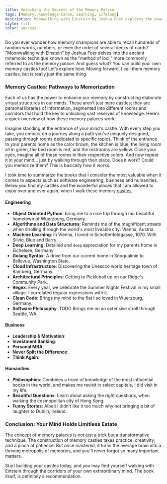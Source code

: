 ```yaml
---
title: Unlocking the Secrets of the Memory Palace
tags: [Memory, Knowledge Canon, Learning, Lifelong]
description: Moonwalking with Einstein by Joshua Foer explores the powerful mnemonic device known as the method of loci or the memory palace technique. 
style: fill
color: success
---
```


Do you ever wonder how memory champions are able to recall hundreds of random words, numbers, or even the order of several decks of cards? "Moonwalking with Einstein" by Joshua Foer delves into the ancient mnemonic technique known as the "method of loci," more commonly referred to as the memory palace. And guess what? You can build your own memory castles too! Let’s explore how. Moving forward, I call them memory castles, but is really just the same thing.

### Memory Castles: Pathways to Memorization

Each of us has the power to enhance our memory by constructing elaborate virtual structures in our minds. These aren't just mere castles; they are personal libraries of information, segmented into different rooms and corridors that hold the key to unlocking vast reserves of knowledge. Here's a quick overview of how these memory palaces work:

Imagine standing at the entrance of your mind's castle. With every step you take, you embark on a journey along a path you've uniquely designed, passing through rooms dedicated to specific topics. Think of the entrance to your parents home as the color brown, the kitchen is blue, the living room all in green, the bed room is red, and the restrooms are yellow. Close your eyes, imagine all of these rooms in their respective colors. And now repeat it in your mind... just by walking through their place. Does it work? Could you memorize them? This is basically how it works. 

I took time to summarize the books that I consider the most valuable when it comes to aspects such as software engineering, business and humanities. Below you find my castles and the wonderful places that I am allowed to enjoy over and over again, when I walk these memory [castles](pages/castles).

#### Engineering

- **Object Oriented Python**: bring me to a nice trip through mu beautiful hometown of Wuerzburg, Germany.
- **Algorithms and Data Structures**: Reminds me of the magnificent streets when strolling through the world's most liveable city: Vienna, Austria.
- **Machine Learning**: In Vienna, I loved in Schottenfeldgasse, 1070. With Silvio, Blue and Barry.
- **Deep Learning**: Detailed and `deep` appreciation for my parents home in Eichelsee, Germany.
- **Golang Syntax**: A drive from our current home in Snoqualmie to Bellevue, Washington State.
- **Cloud Infrastructure**: Discovering the Unescco world heritage town of Bamberg, Germany.
- **Architectural Principles**: Getting to Pickleball up on our Ridge's Community Park.
- **Regex**: Every year, we celebrate the Summer Nights Festival in my small village. I correlated regular expressions with it.
- **Clean Code**: Brings my mind to the flat I so loved in Wuerzburg, Germany.
- **Software Philosophy**: TODO Brings me on an extensive stroll through Seattle, WA.

#### Business

- **Leadership & Motivation**: 
- **Investment Banking**: 
- **Personal MBA**: 
- **Never Split the Difference**: 
- **Think Again**: 

#### Humanities

- **Philosophies**: Combines a trove of knowledge of the most influential books in the world, and makes me revisit in select capitals, I did visit in my life.
- **Beautiful Questions**: Learn about asking the right questions, when walking the cosmopolitan city of Hong Kong.
- **Funny Stories**: Albeit I didn't like it too much why not bringing a bit of laughter to Dublin, Ireland.

### Conclusion: Your Mind Holds Limitless Estate

The concept of memory palaces is not just a trick but a transformative technique. The construction of memory castles takes practice, creativity, and a pinch of patience. But once mastered, it turns the average brain into a thriving metropolis of memories, and you'll never forgot so many important matters. 

Start building your castles today, and you may find yourself walking with Einstein through the corridors of your own extraordinary mind. The book itself, is definitely a recommendation.